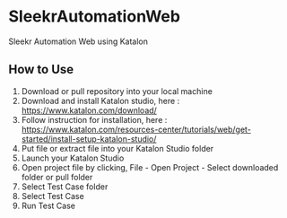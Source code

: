 # **SleekrAutomationWeb**

Sleekr Automation Web using Katalon

## How to Use

1. Download or pull repository into your local machine
2. Download and install Katalon studio, here : https://www.katalon.com/download/
3. Follow instruction for installation, here : https://www.katalon.com/resources-center/tutorials/web/get-started/install-setup-katalon-studio/
4. Put file or extract file into your Katalon Studio folder
5. Launch your Katalon Studio
6. Open project file by clicking, File - Open Project - Select downloaded folder or pull folder
7. Select Test Case folder
8. Select Test Case
9. Run Test Case
